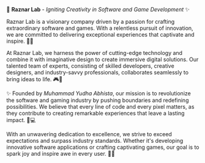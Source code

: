🚀 **Raznar Lab** - *Igniting Creativity in Software and Game Development* ✨

Raznar Lab is a visionary company driven by a passion for crafting extraordinary software and games. With a relentless pursuit of innovation, we are committed to delivering exceptional experiences that captivate and inspire. 🌟💡

At Raznar Lab, we harness the power of cutting-edge technology and combine it with imaginative design to create immersive digital solutions. Our talented team of experts, consisting of skilled developers, creative designers, and industry-savvy professionals, collaborates seamlessly to bring ideas to life. 🎮🎨

✨ Founded by *Muhammad Yudha Abhista*, our mission is to revolutionize the software and gaming industry by pushing boundaries and redefining possibilities. We believe that every line of code and every pixel matters, as they contribute to creating remarkable experiences that leave a lasting impact. 💪💻

With an unwavering dedication to excellence, we strive to exceed expectations and surpass industry standards. Whether it's developing innovative software applications or crafting captivating games, our goal is to spark joy and inspire awe in every user. 🌌✨
